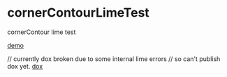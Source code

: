 # cornerContourLimeTest
cornerContour lime test


[demo](https://nanjizal.github.io/cornerContourLimeTest/index.html)    

// currently dox broken due to some internal lime errors
// so can't publish dox yet.
[dox](https://nanjizal.github.io/cornerContourLimeTest/pages/)   


